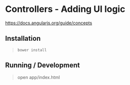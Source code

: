 Controllers - Adding UI logic
=============================

https://docs.angularjs.org/guide/concepts

## Installation

> `bower install`

## Running / Development

> open app/index.html
